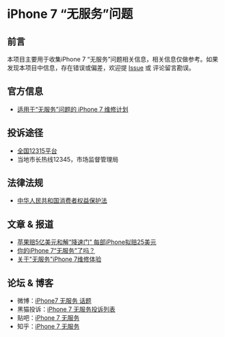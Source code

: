 # iPhone 7 “无服务”问题
## 前言
本项目主要用于收集iPhone 7 “无服务”问题相关信息，相关信息仅做参考。如果发现本项目中信息，存在错误或偏差，欢迎提 [Issue](https://github.com/anyway-collections/iphone-7-no-service/issues/new) 或 评论留言勘误。

## 官方信息
- [适用于“无服务”问题的 iPhone 7 维修计划](https://support.apple.com/zh-cn/iphone-7-no-service)

## 投诉途径
- [全国12315平台](http://www.12315.cn/)
- 当地市长热线12345，市场监督管理局
## 法律法规
- [中华人民共和国消费者权益保护法](http://www.npc.gov.cn/wxzl/gongbao/2014-01/02/content_1823351.htm)

## 文章 & 报道
- [苹果赔5亿美元和解“降速门” 每部iPhone拟赔25美元](https://finance.sina.com.cn/chanjing/gsnews/2020-03-04/doc-iimxxstf6208919.shtml)
- [你的iPhone 7“无服务”了吗？](https://zhuanlan.zhihu.com/p/42278639)
- [关于"无服务"iPhone 7维修体验](https://sspai.com/post/47349)

## 论坛 & 博客
- 微博：[iPhone7 无服务 话题](https://s.weibo.com/weibo/%23iPhone7%E6%97%A0%E6%9C%8D%E5%8A%A1%23)
- 黑猫投诉：[iPhone 7 无服务投诉列表](https://tousu.sina.com.cn/index/search/?keywords=iPhone7%E6%97%A0%E6%9C%8D%E5%8A%A1&t=0)
- 贴吧：[iPhone 7 无服务](http://tieba.baidu.com/f/search/res?ie=utf-8&qw=iphone7%20%E6%97%A0%E6%9C%8D%E5%8A%A1&red_tag=t3384447110)
- 知乎：[iPhone 7 无服务](https://www.zhihu.com/search?q=iphone%207%20%E6%97%A0%E6%9C%8D%E5%8A%A1&utm_content=search_history&type=content)


